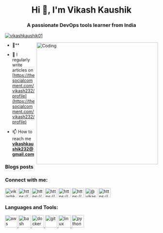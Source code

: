 <h1 align="center">Hi 👋, I'm Vikash Kaushik</h1>
<h3 align="center">A passionate DevOps tools learner from India</h3>

<p align="left"> <a href="https://twitter.com/vikashkaushik01" target="blank"><img src="https://img.shields.io/twitter/follow/vikashkaushik01?logo=twitter&style=for-the-badge" alt="vikashkaushik01" /></a> </p>
<img align="right" alt="Coding" width="400" src="https://www.einfochips.com/blog/wp-content/uploads/2017/02/DevOps-FAQ-1200x900.jpg">

- 🌱**

- 📝 I regularly write articles on [https://thesocialcomment.com/vikash232/profile](https://thesocialcomment.com/vikash232/profile)

- 📫 How to reach me **vikashkaushik232@gmail.com**

### Blogs posts
<!-- BLOG-POST-LIST:START -->
<!-- BLOG-POST-LIST:END -->

<h3 align="left">Connect with me:</h3>
<p align="left">
<a href="https://twitter.com/vikashkaushik01" target="blank"><img align="center" src="https://cdn.jsdelivr.net/npm/simple-icons@3.0.1/icons/twitter.svg" alt="vikashkaushik01" height="30" width="40" /></a>
<a href="https://linkedin.com/in/https://www.linkedin.com/in/vikash-k-a17a19122/" target="blank"><img align="center" src="https://cdn.jsdelivr.net/npm/simple-icons@3.0.1/icons/linkedin.svg" alt="https://www.linkedin.com/in/vikash-k-a17a19122/" height="30" width="40" /></a>
<a href="https://stackoverflow.com/users/https://stackoverflow.com/users/14115500/vikash-kaushik" target="blank"><img align="center" src="https://cdn.jsdelivr.net/npm/simple-icons@3.0.1/icons/stackoverflow.svg" alt="https://stackoverflow.com/users/14115500/vikash-kaushik" height="30" width="40" /></a>
<a href="https://kaggle.com/https://www.kaggle.com/vikash232" target="blank"><img align="center" src="https://cdn.jsdelivr.net/npm/simple-icons@3.0.1/icons/kaggle.svg" alt="https://www.kaggle.com/vikash232" height="30" width="40" /></a>
<a href="https://fb.com/https://www.facebook.com/vikash8602/" target="blank"><img align="center" src="https://cdn.jsdelivr.net/npm/simple-icons@3.0.1/icons/facebook.svg" alt="https://www.facebook.com/vikash8602/" height="30" width="40" /></a>
<a href="https://instagram.com/https://www.instagram.com/_vkofficial__/" target="blank"><img align="center" src="https://cdn.jsdelivr.net/npm/simple-icons@3.0.1/icons/instagram.svg" alt="https://www.instagram.com/_vkofficial__/" height="30" width="40" /></a>
<a href="https://medium.com/@vikashkaushik232" target="blank"><img align="center" src="https://cdn.jsdelivr.net/npm/simple-icons@3.0.1/icons/medium.svg" alt="@vikashkaushik232" height="30" width="40" /></a>
<a href="https://www.youtube.com/c/https://www.youtube.com/channel/uchknlgztkqw6j0idaa9fr9q?view_as=subscriber" target="blank"><img align="center" src="https://cdn.jsdelivr.net/npm/simple-icons@3.0.1/icons/youtube.svg" alt="https://www.youtube.com/channel/uchknlgztkqw6j0idaa9fr9q?view_as=subscriber" height="30" width="40" /></a>
</p>

<h3 align="left">Languages and Tools:</h3>
<p align="left"> <a href="https://aws.amazon.com" target="_blank"> <img src="https://devicons.github.io/devicon/devicon.git/icons/amazonwebservices/amazonwebservices-original-wordmark.svg" alt="aws" width="40" height="40"/> </a> <a href="https://www.gnu.org/software/bash/" target="_blank"> <img src="https://www.vectorlogo.zone/logos/gnu_bash/gnu_bash-icon.svg" alt="bash" width="40" height="40"/> </a> <a href="https://www.docker.com/" target="_blank"> <img src="https://devicons.github.io/devicon/devicon.git/icons/docker/docker-original-wordmark.svg" alt="docker" width="40" height="40"/> </a> <a href="https://git-scm.com/" target="_blank"> <img src="https://www.vectorlogo.zone/logos/git-scm/git-scm-icon.svg" alt="git" width="40" height="40"/> </a> <a href="https://www.linux.org/" target="_blank"> <img src="https://devicons.github.io/devicon/devicon.git/icons/linux/linux-original.svg" alt="linux" width="40" height="40"/> </a> <a href="https://www.python.org" target="_blank"> <img src="https://devicons.github.io/devicon/devicon.git/icons/python/python-original.svg" alt="python" width="40" height="40"/> </a> </p>

